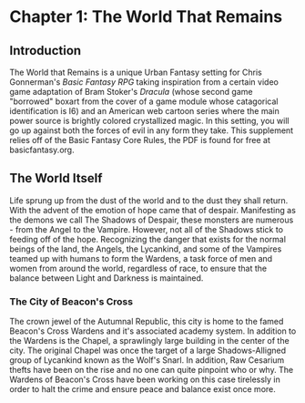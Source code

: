 # Chapter 1: The World That Remains
## Introduction
The World that Remains is a unique Urban Fantasy setting for Chris Gonnerman's *Basic Fantasy RPG* taking inspiration from a certain video game adaptation of Bram Stoker's *Dracula* (whose second game "borrowed" boxart from the cover of a game module whose catagorical identification is I6) and an American web cartoon series where the main power source is brightly colored crystallized magic. In this setting, you will go up against both the forces of evil in any form they take. This supplement relies off of the Basic Fantasy Core Rules, the PDF is found for free at basicfantasy.org.

## The World Itself
Life sprung up from the dust of the world and to the dust they shall return. With the advent of the emotion of hope came that of despair. Manifesting as the demons we call The Shadows of Despair, these monsters are numerous - from the Angel to the Vampire. However, not all of the Shadows stick to feeding off of the hope. Recognizing the danger that exists for the normal beings of the land, the Angels, the Lycankind, and some of the Vampires teamed up with humans to form the Wardens, a task force of men and women from around the world, regardless of race, to ensure that the balance between Light and Darkness is maintained.

### The City of Beacon's Cross
The crown jewel of the Autumnal Republic, this city is home to the famed Beacon's Cross Wardens and it's associated academy system. In addition to the Wardens is the Chapel, a sprawlingly large building in the center of the city. The original Chapel was once the target of a large Shadows-Alligned group of Lycankind known as the Wolf's Snarl. In addition, Raw Cesarium thefts have been on the rise and no one can quite pinpoint who or why. The Wardens of Beacon's Cross have been working on this case tirelessly in order to halt the crime and ensure peace and balance exist once more.